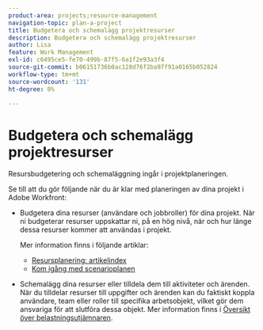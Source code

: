 ```yaml
---
product-area: projects;resource-management
navigation-topic: plan-a-project
title: Budgetera och schemalägg projektresurser
description: Budgetera och schemalägg projektresurser
author: Lisa
feature: Work Management
exl-id: c6495ce5-fe70-499b-87f5-6a1f2e93a3f4
source-git-commit: b06151736b0ac128d76f2ba97f91a0165b052824
workflow-type: tm+mt
source-wordcount: '131'
ht-degree: 0%

---
```


# Budgetera och schemalägg projektresurser

Resursbudgetering och schemaläggning ingår i projektplaneringen.

Se till att du gör följande när du är klar med planeringen av dina projekt i Adobe Workfront:

* Budgetera dina resurser (användare och jobbroller) för dina projekt. När ni budgeterar resurser uppskattar ni, på en hög nivå, när och hur länge dessa resurser kommer att användas i projekt.

  Mer information finns i följande artiklar:

   * [Resursplanering: artikelindex](../../../resource-mgmt/resource-planning/resource-planning-overview.md)
   * [Kom igång med scenarioplanen](../../../scenario-planner/get-started-with-scenario-planning.md)

* Schemalägg dina resurser eller tilldela dem till aktiviteter och ärenden. När du tilldelar resurser till uppgifter och ärenden kan du faktiskt koppla användare, team eller roller till specifika arbetsobjekt, vilket gör dem ansvariga för att slutföra dessa objekt. Mer information finns i [Översikt över belastningsutjämnaren](../../../resource-mgmt/workload-balancer/overview-workload-balancer.md).
